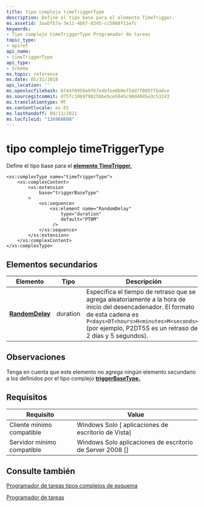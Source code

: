 ```yaml
---
title: tipo complejo timeTriggerType
description: Define el tipo base para el elemento TimeTrigger.
ms.assetid: 3aabfb7a-3e11-4b67-8345-cc5088f11efc
keywords:
- Tipo complejo timeTriggerType Programador de tareas
topic_type:
- apiref
api_name:
- timeTriggerType
api_type:
- Schema
ms.topic: reference
ms.date: 05/31/2018
api_location: ''
ms.openlocfilehash: 6f44f0959a9f67e4bfee0b0ef5dd7f095ffbadce
ms.sourcegitcommit: d75fc10b9f0825bbe5ce5045c90d4045e3c53243
ms.translationtype: MT
ms.contentlocale: es-ES
ms.lasthandoff: 09/13/2021
ms.locfileid: "126968608"
---
```

# <a name="timetriggertype-complex-type"></a>tipo complejo timeTriggerType

Define el tipo base para el [**elemento TimeTrigger.**](taskschedulerschema-timetrigger-triggergroup-element.md)

``` syntax
<xs:complexType name="timeTriggerType">
    <xs:complexContent>
        <xs:extension
            base="triggerBaseType"
        >
            <xs:sequence>
                <xs:element name="RandomDelay"
                    type="duration"
                    default="PT0M"
                 />
            </xs:sequence>
        </xs:extension>
    </xs:complexContent>
</xs:complexType>
```

## <a name="child-elements"></a>Elementos secundarios



| Elemento                                                                        | Tipo     | Descripción                                                                                                                                                                                                                                 |
|--------------------------------------------------------------------------------|----------|---------------------------------------------------------------------------------------------------------------------------------------------------------------------------------------------------------------------------------------------|
| [**RandomDelay**](taskschedulerschema-randomdelay-timetriggertype-element.md) | duration | Especifica el tiempo de retraso que se agrega aleatoriamente a la hora de inicio del desencadenador. El formato de esta cadena es `P<days>DT<hours>H<minutes>M<seconds>S` (por ejemplo, P2DT5S es un retraso de 2 días y 5 segundos). <br/> |



## <a name="remarks"></a>Observaciones

Tenga en cuenta que este elemento no agrega ningún elemento secundario a los definidos por el tipo complejo [**triggerBaseType.**](taskschedulerschema-triggerbasetype-complextype.md)

## <a name="requirements"></a>Requisitos



| Requisito | Value |
|-------------------------------------|------------------------------------------------------|
| Cliente mínimo compatible<br/> | Windows Solo \[ aplicaciones de escritorio de Vista\]<br/>       |
| Servidor mínimo compatible<br/> | Windows Solo aplicaciones de escritorio de Server 2008 \[\]<br/> |



## <a name="see-also"></a>Consulte también

<dl> <dt>

[Programador de tareas tipos complejos de esquema](task-scheduler-schema-complex-types.md)
</dt> <dt>

[Programador de tareas](task-scheduler-start-page.md)
</dt> </dl>

 

 





